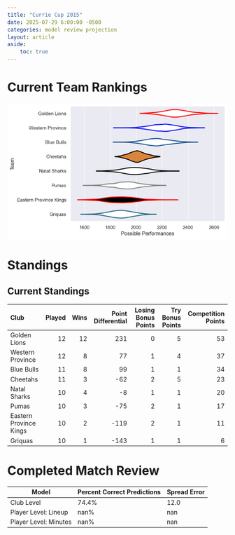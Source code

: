 ```yaml
---  
title: "Currie Cup 2015"  
date: 2025-07-29 6:00:00 -0500  
categories: model review projection  
layout: article  
aside:  
    toc: true  
---
```

# Current Team Rankings


![Club Rankings](plots/rankings_Currie_Cup_2015.png)
# Standings

## Current Standings


| Club                   |   Played |   Wins |   Point Differential |   Losing Bonus Points |   Try Bonus Points |   Competition Points |
|:-----------------------|---------:|-------:|---------------------:|----------------------:|-------------------:|---------------------:|
| Golden Lions           |       12 |     12 |                  231 |                     0 |                  5 |                   53 |
| Western Province       |       12 |      8 |                   77 |                     1 |                  4 |                   37 |
| Blue Bulls             |       11 |      8 |                   99 |                     1 |                  1 |                   34 |
| Cheetahs               |       11 |      3 |                  -62 |                     2 |                  5 |                   23 |
| Natal Sharks           |       10 |      4 |                   -8 |                     1 |                  1 |                   20 |
| Pumas                  |       10 |      3 |                  -75 |                     2 |                  1 |                   17 |
| Eastern Province Kings |       10 |      2 |                 -119 |                     2 |                  1 |                   11 |
| Griquas                |       10 |      1 |                 -143 |                     1 |                  1 |                    6 |



# Completed Match Review


| Model | Percent Correct Predictions | Spread Error |
| ------ | ------ | ------ |
| Club Level | 74.4% | 12.0 |
| Player Level: Lineup | nan% | nan |
| Player Level: Minutes | nan% | nan |

